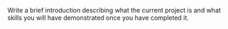 Write a brief introduction describing what the current project is and what skills you will have demonstrated once you have completed it.